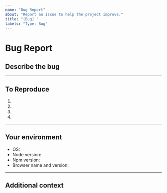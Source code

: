 ```yaml
---
name: "Bug Report"
about: "Report an issue to help the project improve."
title: "[Bug] "
labels: "Type: Bug"
---
```


# **Bug Report**

## **Describe the bug**

<!-- A clear and concise description of what the bug is. -->

---

## **To Reproduce**

<!-- Steps to reproduce the error:
(e.g.:)
1. Use x argument / navigate to
2. Fill this information
3. Go to...
4. See error -->

<!-- Write the steps here (add or remove as many steps as needed)-->

1.
2.
3.
4.

---

## **Your environment**

<!-- use all the applicable bulleted list elements for this specific issue,
and remove all the bulleted list elements that are not relevant for this issue. -->

- OS: <!--[e.g. Ubuntu 5.4.0-26-generic x86_64 / Windows 1904 ...]-->
- Node version:
- Npm version:
- Browser name and version:

---

## **Additional context**
